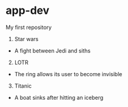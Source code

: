 # app-dev
My first repository

1. Star wars
- A fight between Jedi and siths
2. LOTR
- The ring allows its user to become invisible
3. Titanic
- A boat sinks after hitting an iceberg
